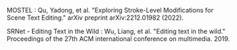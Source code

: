 MOSTEL : Qu, Yadong, et al. "Exploring Stroke-Level Modifications for Scene Text Editing." arXiv preprint arXiv:2212.01982 (2022).

SRNet - Editing Text in the Wild : Wu, Liang, et al. "Editing text in the wild." Proceedings of the 27th ACM international conference on multimedia. 2019.

